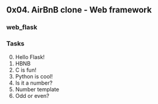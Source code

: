 ## 0x04. AirBnB clone - Web framework
### web_flask


### Tasks
0. Hello Flask!
1. HBNB
2. C is fun!
3. Python is cool!
4. Is it a number?
5. Number template
6. Odd or even?
